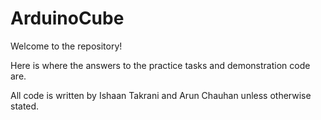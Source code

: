 # ArduinoCube

Welcome to the repository!

Here is where the answers to the practice tasks and demonstration code are.

All code is written by Ishaan Takrani and Arun Chauhan unless otherwise stated.
